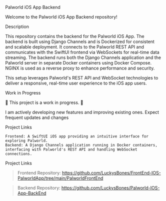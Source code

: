 Palworld iOS App Backend

Welcome to the Palworld iOS App Backend repository!

Description

This repository contains the backend for the Palworld iOS App. 
The backend is built using Django Channels and is Dockerized for consistent and scalable deployment. 
It connects to the Palworld REST API and communicates with the SwiftUI frontend via WebSockets for real-time data streaming. 
The backend runs both the Django Channels application and the Palworld server in separate Docker containers using Docker Compose. 
NGINX is used as a reverse proxy to enhance performance and security.

This setup leverages Palworld's REST API and WebSocket technologies to deliver a responsive, real-time user experience to the iOS app users.

Work in Progress

🚧 This project is a work in progress. 🚧

I am actively developing new features and improving existing ones. Expect frequent updates and changes

Project Links

    Frontend: A SwiftUI iOS app providing an intuitive interface for exploring Palworld.
    Backend: A Django Channels application running in Docker containers, interfacing with Palworld's REST API and handling WebSocket connections.

Project Links
> Frontend Repository: https://github.com/LuckysBones/FrontEnd-IOS-PalworldApp/tree/main/PalworldFrontEnd

> Backend Repository: https://github.com/LuckysBones/Palworld-IOS-App-BackEnd

